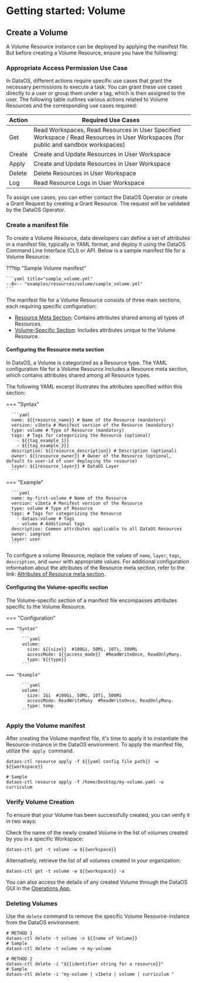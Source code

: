 # Getting started: Volume

## Create a Volume

A Volume Resource instance can be deployed by applying the manifest file. But before creating a Volume Resource, ensure you have the following:

### **Appropriate Access Permission Use Case**

In DataOS, different actions require specific use cases that grant the necessary permissions to execute a task. You can grant these use cases directly to a user or group them under a tag, which is then assigned to the user. The following table outlines various actions related to Volume Resources and the corresponding use cases required:

| **Action** | **Required Use Cases** |
|------------|------------------------|
| Get        | Read Workspaces, Read Resources in User Specified Workspace / Read Resources in User Workspaces (for public and sandbox workspaces) |
| Create     | Create and Update Resources in User Workspace       |
| Apply      | Create and Update Resources in User Workspace          |
| Delete     | Delete Resources in User Workspace               |
| Log        | Read Resource Logs in User Workspace                 |

To assign use cases, you can either contact the DataOS Operator or create a Grant Request by creating a Grant Resource. The request will be validated by the DataOS Operator.

### **Create a manifest file**

To create a Volume Resource, data developers can define a set of attributes in a manifest file, typically in YAML format, and deploy it using the DataOS Command Line Interface (CLI) or API. Below is a sample manifest file for a Volume Resource:

???tip "Sample Volume manifest"

    ```yaml title="sample_volume.yml"
    --8<-- "examples/resources/volume/sample_volume.yml"
    ```

The manifest file for a Volume Resource consists of three main sections, each requiring specific configuration:

- [Resource Meta Section](#configuring-the-resource-meta-section): Contains attributes shared among all types of Resources.
- [Volume-Specific Section](#configuring-the-volume-specific-section): Includes attributes unique to the Volume Resource.

#### **Configuring the Resource meta section**

In DataOS, a Volume is categorized as a Resource type. The YAML configuration file for a Volume Resource includes a Resource meta section, which contains attributes shared among all Resource types.

The following YAML excerpt illustrates the attributes specified within this section:

=== "Syntax"

      ```yaml
      name: ${{resource_name}} # Name of the Resource (mandatory)
      version: v1beta # Manifest version of the Resource (mandatory)
      type: volume # Type of Resource (mandatory)
      tags: # Tags for categorizing the Resource (optional)
        - ${{tag_example_1}}
        - ${{tag_example_2}}
      description: ${{resource_description}} # Description (optional)
      owner: ${{resource_owner}} # Owner of the Resource (optional, default to user-id of user deploying the resource)
      layer: ${{resource_layer}} # DataOS Layer 
      ```
=== "Example"

      ```yaml
      name: my-first-volume # Name of the Resource
      version: v1beta # Manifest version of the Resource
      type: volume # Type of Resource
      tags: # Tags for categorizing the Resource
        - dataos:volume # Tags 
        - volume # Additional tags
      description: Common attributes applicable to all DataOS Resources
      owner: iamgroot
      layer: user
      ```

To configure a volume Resource, replace the values of `name`, `layer`, `tags`, `description`, and `owner` with appropriate values. For additional configuration information about the attributes of the Resource meta section, refer to the link: [Attributes of Resource meta section](/resources/manifest_attributes/).

#### **Configuring the Volume-specific section**

The Volume-specific section of a manifest file encompasses attributes specific to the Volume Resource.


=== "Configuration"

    === "Syntax"

          ```yaml
          volume:
            size: ${{size}}  #100Gi, 50Mi, 10Ti, 500Mi
            accessMode: ${{access_mode}}  #ReadWriteOnce, ReadOnlyMany.
            type: ${{type}}
          ```

    === "Example"

          ```yaml
          volume:
            size: 1Gi  #100Gi, 50Mi, 10Ti, 500Mi
            accessMode: ReadWriteMany  #ReadWriteOnce, ReadOnlyMany.
            type: temp
          ```


### **Apply the Volume manifest**

After creating the Volume manifest file, it's time to apply it to instantiate the Resource-instance in the DataOS environment. To apply the manifest file, utilize the  `apply`  command.

```shell
dataos-ctl resource apply -f ${{yaml config file path}} -w ${{workspace}}

# Sample
dataos-ctl resource apply -f /home/Desktop/my-volume.yaml -w curriculum
```

### **Verify Volume Creation**

To ensure that your Volume has been successfully created, you can verify it in two ways:

Check the name of the newly created Volume in the list of volumes created by you in a specific Workspace:

```shell
dataos-ctl get -t volume -w ${{workspace}}
```

Alternatively, retrieve the list of all volumes created in your organization:

```shell
dataos-ctl get -t volume -w ${{workspace}} -a
```

You can also access the details of any created Volume through the DataOS GUI in the [Operations App.](/interfaces/operations/)

### **Deleting Volumes**

Use the `delete` command to remove the specific Volume Resource-instance from the DataOS environment:

```shell
# METHOD 1
dataos-ctl delete -t volume -n ${{name of Volume}}
# Sample
dataos-ctl delete -t volume -n my-volume

# METHOD 2
dataos-ctl delete -i "${{identifier string for a resource}}"
# Sample 
dataos-ctl delete -i "my-volume | v1beta | volume | curriculum "
```


